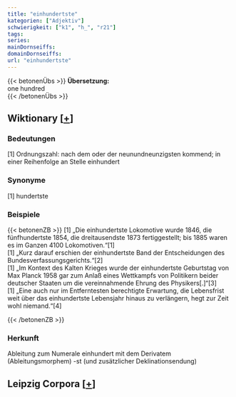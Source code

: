 ```yaml
---
title: "einhundertste"
kategorien: ["Adjektiv"]
schwierigkeit: ["k1", "h_", "r21"]
tags:
series:
mainDornseiffs:
domainDornseiffs:
url: "einhundertste"
---
```


{{< betonenÜbs >}}
**Übersetzung:**  
one  hundred  
{{< /betonenÜbs >}}

## Wiktionary [[+](https://de.wiktionary.org/wiki/einhundertste)]

### Bedeutungen
[1] Ordnungszahl: nach dem oder der neunundneunzigsten kommend; in einer Reihenfolge an Stelle einhundert  

### Synonyme
[1] hundertste  

### Beispiele
{{< betonenZB >}}
[1] „Die einhundertste Lokomotive wurde 1846, die fünfhundertste 1854, die dreitausendste 1873 fertiggestellt; bis 1885 waren es im Ganzen 4100 Lokomotiven.“[1]  
[1] „Kurz darauf erschien der einhundertste Band der Entscheidungen des Bundesverfassungsgerichts.“[2]  
[1] „Im Kontext des Kalten Krieges wurde der einhundertste Geburtstag von Max Planck 1958 gar zum Anlaß eines Wettkampfs von Politikern beider deutscher Staaten um die vereinnahmende Ehrung des Physikers[.]“[3]  
[1] „Eine auch nur im Entferntesten berechtigte Erwartung, die Lebensfrist weit über das einhundertste Lebensjahr hinaus zu verlängern, hegt zur Zeit wohl niemand.“[4]  

{{< /betonenZB >}}
### Herkunft
Ableitung zum Numerale einhundert mit dem Derivatem (Ableitungsmorphem) -st (und zusätzlicher Deklinationsendung)  


## Leipzig Corpora [[+](https://corpora.uni-leipzig.de/en/res?word=einhundertste&corpusId=deu_newscrawl-public_2018)]

